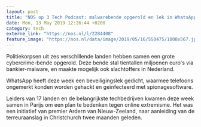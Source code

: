 ```yaml
---
layout: post
title: "NOS op 3 Tech Podcast: malwarebende opgerold en lek in WhatsApp"
date: Mon, 13 May 2019 12:26:44 +0200
category: tech
externe_link: "https://nos.nl/l/2284408"
feature_image: "https://nos.nl/data/image/2019/05/16/550475/1008x567.jpg"
---
```


<p>Politiekorpsen uit zes verschillende landen hebben samen een grote cybercrime-bende opgerold. Deze bende stal tientallen miljoenen euro's via bankier-malware, en maakte mogelijk ook slachtoffers in Nederland.</p>
<p>WhatsApp heeft deze week een beveiligingslek gedicht, waarmee telefoons ongemerkt konden worden gehackt en geïnfecteerd met spionagesoftware.</p>
<p>Leiders van 17 landen en de belangrijkste techbedrijven kwamen deze week samen in Parijs om een plan te bedenken tegen online extremisme. Het was een initiatief van premier Ardern van Nieuw-Zeeland, naar aanleiding van de terreuraanslag in Christchurch twee maanden geleden.</p>
